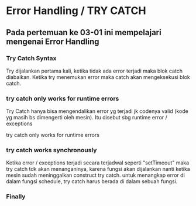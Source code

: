 <h1>Error Handling / TRY CATCH</h1>


<h2>Pada pertemuan ke 03-01 ini mempelajari mengenai Error Handling</h2>
<h3>Try Catch Syntax</h3>
<p>Try dijalankan pertama kali, ketika tidak ada error terjadi maka blok catch diabaikan.
Ketika try menemukan error maka catch akan mengeksekusi blok catch.</p>
<h3>try catch only works for runtime errors</h3>
<p>Try Catch hanya bisa mengendalikan error yg terjadi jk codenya valid (kode yg masih bs dimengerti oleh mesin). Itu disebut sbg runtime error / exceptions</p>
try catch only works for runtime errors
<h3>try catch works synchronously</h3>
<p>Ketika error / exceptions terjadi secara terjadwal seperti "setTimeout" maka try catch tdk akan menanganinya, karena fungsi akan dijalankan nanti ketika mesin sudah meninggalkan construct try catch.
untuk menangkap error di dalam fungsi schedule, try catch harus berada di dalam sebuah fungsi.</p>

<h3>Finally</h3>